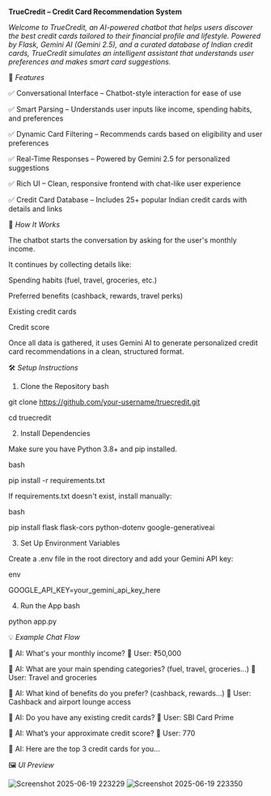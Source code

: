 **TrueCredit – Credit Card Recommendation System**

*Welcome to TrueCredit, an AI-powered chatbot that helps users discover the best credit cards tailored to their financial profile and lifestyle. Powered by Flask, Gemini AI (Gemini 2.5), and a curated database of Indian credit cards, TrueCredit simulates an intelligent assistant that understands user preferences and makes smart card suggestions.*



🌟 *Features*

✅ Conversational Interface – Chatbot-style interaction for ease of use

✅ Smart Parsing – Understands user inputs like income, spending habits, and preferences

✅ Dynamic Card Filtering – Recommends cards based on eligibility and user preferences

✅ Real-Time Responses – Powered by Gemini 2.5 for personalized suggestions

✅ Rich UI – Clean, responsive frontend with chat-like user experience

✅ Credit Card Database – Includes 25+ popular Indian credit cards with details and links



🧠 *How It Works*

The chatbot starts the conversation by asking for the user's monthly income.

It continues by collecting details like:

Spending habits (fuel, travel, groceries, etc.)

Preferred benefits (cashback, rewards, travel perks)

Existing credit cards

Credit score

Once all data is gathered, it uses Gemini AI to generate personalized credit card recommendations in a clean, structured format.



🛠️ *Setup Instructions*

1. Clone the Repository
bash

git clone https://github.com/your-username/truecredit.git

cd truecredit

2. Install Dependencies
   
Make sure you have Python 3.8+ and pip installed.

bash

pip install -r requirements.txt

If requirements.txt doesn't exist, install manually:

bash

pip install flask flask-cors python-dotenv google-generativeai

3. Set Up Environment Variables
   
Create a .env file in the root directory and add your Gemini API key:

env

GOOGLE_API_KEY=your_gemini_api_key_here

4. Run the App
bash

python app.py




💡 *Example Chat Flow*

🧠 AI: What's your monthly income?
👤 User: ₹50,000

🧠 AI: What are your main spending categories? (fuel, travel, groceries...)
👤 User: Travel and groceries

🧠 AI: What kind of benefits do you prefer? (cashback, rewards...)
👤 User: Cashback and airport lounge access

🧠 AI: Do you have any existing credit cards?
👤 User: SBI Card Prime

🧠 AI: What’s your approximate credit score?
👤 User: 770

🧠 AI: Here are the top 3 credit cards for you...



🖼️ *UI Preview*

![Screenshot 2025-06-19 223229](https://github.com/user-attachments/assets/3deba942-b72b-436a-af16-38eaca89c8da)
![Screenshot 2025-06-19 223350](https://github.com/user-attachments/assets/a6e11acb-a807-45dc-8aca-ce8018f3cda0)





